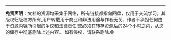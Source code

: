 


<hr/>

<footer>

<span>**免责声明**：文档的资源均采集于网络，所有链接都指向网盘，仅用于交流学习，其版权归版权方所有,用户转载用于商业和非法用途与作者无关、作者不承担任何由于资源内容所引起的争议和法律责任!您必须在转存资源后的24个小时之内，从您的储存中彻底删除上述内容。 如有侵权，请联系删除.&copy;</span>
 
 <span id="sitetime"></span>
</footer>

